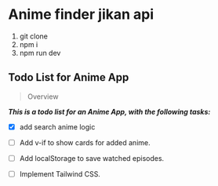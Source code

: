 # Anime finder jikan api

1. git clone 
2. npm i
3. npm run dev

## Todo List for Anime App
> Overview

***This is a todo list for an Anime App, with the following tasks:***

- [x] add search anime logic
- [ ] Add v-if to show cards for added anime.
- [ ] Add localStorage to save watched episodes.
- [ ] Implement Tailwind CSS.



